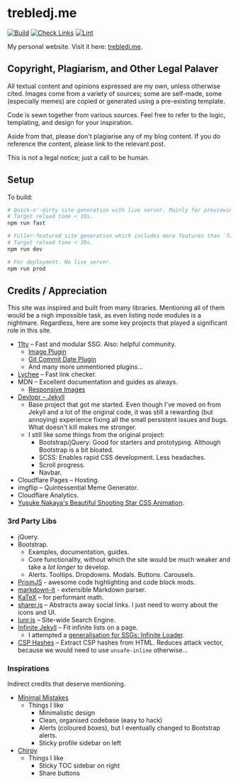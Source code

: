 # trebledj.me
 
[![Build](https://github.com/TrebledJ/trebledj.github.io/actions/workflows/src.build.yml/badge.svg)](https://github.com/TrebledJ/trebledj.github.io/actions/workflows/src.build.yml)
[![Check Links](https://github.com/TrebledJ/trebledj.github.io/actions/workflows/site.links.yml/badge.svg)](https://github.com/TrebledJ/trebledj.github.io/actions/workflows/site.links.yml)
[![Lint](https://github.com/TrebledJ/trebledj.github.io/actions/workflows/src.lint.yml/badge.svg)](https://github.com/TrebledJ/trebledj.github.io/actions/workflows/src.lint.yml)

My personal website. Visit it here: [trebledj.me](https://trebledj.me).


## Copyright, Plagiarism, and Other Legal Palaver

All textual content and opinions expressed are my own, unless otherwise cited. Images come from a variety of sources; some are self-made, some (especially memes) are copied or generated using a pre-existing template.

Code is sewn together from various sources. Feel free to refer to the logic, templating, and design for your inspiration.

Aside from that, please don't plagiarise any of my blog content. If you do reference the content, please link to the relevant post.

This is not a legal notice; just a call to be human.


## Setup

To build:

```sh
# Quick-n'-dirty site generation with live server. Mainly for previewing markdown content.
# Target reload time < 10s.
npm run fast

# Fuller-featured site generation which includes more features than `fast`, but less than `prod`.
# Target reload time < 30s.
npm run dev

# For deployment. No live server.
npm run prod
```

## Credits / Appreciation

This site was inspired and built from many libraries. Mentioning all of them would be a nigh impossible task, as even listing node modules is a nightmare. Regardless, here are some key projects that played a significant role in this site.

* [11ty](https://www.11ty.dev) – Fast and modular SSG. Also: helpful community.
  * [Image Plugin](https://www.11ty.dev/docs/plugins/image/)
  * [Git Commit Date Plugin](https://github.com/saneef/eleventy-plugin-git-commit-date)
  * And many more unmentioned plugins...
* [Lychee](https://github.com/lycheeverse/lychee) – Fast link checker.
* MDN – Excellent documentation and guides as always.
  * [Responsive Images](https://developer.mozilla.org/en-US/docs/Learn/HTML/Multimedia_and_embedding/Responsive_images)
* [Devlopr – Jekyll](https://github.com/sujaykundu777/devlopr-jekyll)
  * Base project that got me started. Even though I've moved on from Jekyll and a lot of the original code, it was still a rewarding (but annoying) experience fixing all the small persistent issues and bugs. What doesn't kill makes me stronger.
  * I still like some things from the original project:
    * Bootstrap/jQuery: Good for starters and prototyping. Although Bootstrap is a bit bloated.
    * SCSS: Enables rapid CSS development. Less headaches.
    * Scroll progress.
    * Navbar.
* Cloudflare Pages – Hosting.
* imgflip – Quintessential Meme Generator.
* Cloudflare Analytics.
* [Yusuke Nakaya's Beautiful Shooting Star CSS Animation](https://codepen.io/YusukeNakaya/pen/XyOaBj).

### 3rd Party Libs
* jQuery.
* Bootstrap.
  * Examples, documentation, guides.
  * Core functionality, without which the site would be much weaker and take a *lot longer* to develop.
  * Alerts. Tooltips. Dropdowns. Modals. Buttons. Carousels.
* [PrismJS](https://github.com/PrismJS/prism) - awesome code highlighting and code block mods.
* [markdown-it](https://github.com/markdown-it/markdown-it) - extensible Markdown parser.
* [KaTeX](https://github.com/KaTeX/KaTeX) – for performant math.
* [sharer.js](https://github.com/ellisonleao/sharer.js) – Abstracts away social links. I just need to worry about the icons and UI.
* [lunr.js](https://github.com/olivernn/lunr.js) – Site-wide Search Engine.
* [Infinite Jekyll](https://github.com/tobiasahlin/infinite-jekyll) – Fit infinite lists on a page.
  * I attempted a [generalisation for SSGs: Infinite Loader](https://github.com/TrebledJ/infinite-loader).
* [CSP Hashes](https://github.com/localnerve/csp-hashes) – Extract CSP hashes from HTML. Reduces attack vector, because we would need to use `unsafe-inline` otherwise...

### Inspirations
Indirect credits that deserve mentioning.

* [Minimal Mistakes](https://mmistakes.github.io/minimal-mistakes/)
  * Things I like
    * Minimalistic design
    * Clean, organised codebase (easy to hack)
    * Alerts (coloured boxes), but I eventually changed to Bootstrap alerts.
    * Sticky profile sidebar on left
* [Chirpy](https://jamstackthemes.dev/demo/theme/eleventy-chirpy-blog-template/)
  * Things I like
    * Sticky TOC sidebar on right
    * Share buttons
